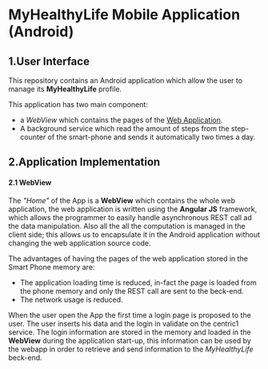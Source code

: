 ﻿# MyHealthyLife Mobile Application (Android)

## 1.User Interface

This repository contains an Android application which allow the user to manage its **MyHealthyLife** profile.

This application has two main component:

- a *WebView* which contains the pages of the [Web Application](https://github.com/MyHealthyLife/MyHealthyLifeWeb "").
- A background service which read the amount of steps from the step-counter of the smart-phone and sends it automatically two times a day.

## 2.Application Implementation

#### 2.1 WebView

The *"Home"* of the App is a **WebView** which contains the whole web application, the web application is written using the **Angular JS** framework, which allows the programmer to easily handle asynchronous REST call ad the data manipulation. Also all the all the computation is managed in the client side; this allows us to encapsulate it in the Android application without changing the web application source code.

The advantages of having the pages of the web application stored in the Smart Phone memory are:

- The application loading time is reduced, in-fact the page is loaded from the phone memory and only the REST call are sent to the beck-end.
- The network usage is reduced.

When the user open the App the first time a login page is proposed to the user. The user inserts his data and the login in validate on the centric1 service. The login information are stored in the memory and loaded in the **WebView** during the application start-up, this information can be used by the webapp in order to retrieve and send information to the *MyHealthyLife* beck-end.